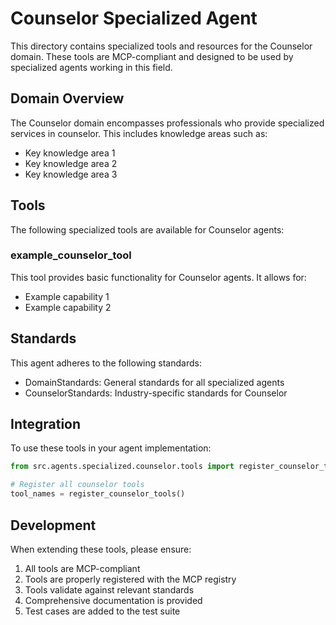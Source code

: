 # Counselor Specialized Agent

This directory contains specialized tools and resources for the Counselor domain. These tools are MCP-compliant and designed to be used by specialized agents working in this field.

## Domain Overview

The Counselor domain encompasses professionals who provide specialized services in counselor. This includes knowledge areas such as:

- Key knowledge area 1
- Key knowledge area 2
- Key knowledge area 3

## Tools

The following specialized tools are available for Counselor agents:

### example_counselor_tool

This tool provides basic functionality for Counselor agents. It allows for:

- Example capability 1
- Example capability 2

## Standards

This agent adheres to the following standards:

- DomainStandards: General standards for all specialized agents
- CounselorStandards: Industry-specific standards for Counselor

## Integration

To use these tools in your agent implementation:

```python
from src.agents.specialized.counselor.tools import register_counselor_tools

# Register all counselor tools
tool_names = register_counselor_tools()
```

## Development

When extending these tools, please ensure:

1. All tools are MCP-compliant
2. Tools are properly registered with the MCP registry
3. Tools validate against relevant standards
4. Comprehensive documentation is provided
5. Test cases are added to the test suite
